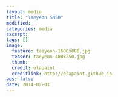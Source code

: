 ```yaml
---
layout: media
title: "Taeyeon SNSD"
modified:
categories: media
excerpt:
tags: []
image:
  feature: taeyeon-1600x800.jpg
  teaser: taeyeon-400x250.jpg
  thumb:
  credit: elapaint
  creditlink: http://elapaint.github.io
ads: false
date: 2014-02-01
---
```





